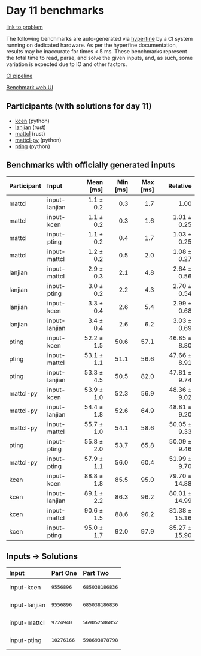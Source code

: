 # Day 11 benchmarks

[link to problem](https://adventofcode.com/2023/day/11)

The following benchmarks are auto-generated via
[hyperfine](https://github.com/sharkdp/hyperfine) by a CI system running on
dedicated hardware. As per the hyperfine documentation, results may be
inaccurate for times < 5 ms. These benchmarks represent the total time to read,
parse, and solve the given inputs, and, as such, some variation is expected due
to IO and other factors.

[CI pipeline](http://ci.papercode.net:8080/teams/main/pipelines/aoc2023)

[Benchmark web UI](https://aoc.ancalagon.black)


## Participants (with solutions for day 11)

- [kcen](https://github.com/kcen/aoc2023) (python)
- [lanjian](https://github.com/lanjian/aoc-2023) (rust)
- [mattcl](https://github.com/mattcl/aoc2023) (rust)
- [mattcl-py](https://github.com/mattcl/aoc2023-py) (python)
- [pting](https://github.com/pting/aoc2023) (python)


## Benchmarks with officially generated inputs

| Participant | Input | Mean [ms] | Min [ms] | Max [ms] | Relative |
|:---|:---|---:|---:|---:|---:|
| mattcl | input-lanjian | 1.1 ± 0.2 | 0.3 | 1.7 | 1.00 |
| mattcl | input-kcen | 1.1 ± 0.2 | 0.3 | 1.6 | 1.01 ± 0.25 |
| mattcl | input-pting | 1.1 ± 0.2 | 0.4 | 1.7 | 1.03 ± 0.25 |
| mattcl | input-mattcl | 1.2 ± 0.2 | 0.5 | 2.0 | 1.08 ± 0.27 |
| lanjian | input-mattcl | 2.9 ± 0.3 | 2.1 | 4.8 | 2.64 ± 0.56 |
| lanjian | input-pting | 3.0 ± 0.2 | 2.2 | 4.3 | 2.70 ± 0.54 |
| lanjian | input-kcen | 3.3 ± 0.4 | 2.6 | 5.4 | 2.99 ± 0.68 |
| lanjian | input-lanjian | 3.4 ± 0.4 | 2.6 | 6.2 | 3.03 ± 0.69 |
| pting | input-kcen | 52.2 ± 1.5 | 50.6 | 57.1 | 46.85 ± 8.80 |
| pting | input-mattcl | 53.1 ± 1.1 | 51.1 | 56.6 | 47.66 ± 8.91 |
| pting | input-lanjian | 53.3 ± 4.5 | 50.5 | 82.0 | 47.81 ± 9.74 |
| mattcl-py | input-kcen | 53.9 ± 1.0 | 52.3 | 56.9 | 48.36 ± 9.02 |
| mattcl-py | input-lanjian | 54.4 ± 1.8 | 52.6 | 64.9 | 48.81 ± 9.20 |
| mattcl-py | input-mattcl | 55.7 ± 1.0 | 54.1 | 58.6 | 50.05 ± 9.33 |
| pting | input-pting | 55.8 ± 2.0 | 53.7 | 65.8 | 50.09 ± 9.46 |
| mattcl-py | input-pting | 57.9 ± 1.1 | 56.0 | 60.4 | 51.99 ± 9.70 |
| kcen | input-kcen | 88.8 ± 1.8 | 85.5 | 95.0 | 79.70 ± 14.88 |
| kcen | input-lanjian | 89.1 ± 2.2 | 86.3 | 96.2 | 80.01 ± 14.99 |
| kcen | input-mattcl | 90.6 ± 1.5 | 88.6 | 96.2 | 81.38 ± 15.16 |
| kcen | input-pting | 95.0 ± 1.7 | 92.0 | 97.9 | 85.27 ± 15.90 |


## Inputs -> Solutions

| Input | Part One | Part Two |
|:---|:---|:---|
|input-kcen|<pre>9556896</pre>|<pre>685038186836</pre>|
|input-lanjian|<pre>9556896</pre>|<pre>685038186836</pre>|
|input-mattcl|<pre>9724940</pre>|<pre>569052586852</pre>|
|input-pting|<pre>10276166</pre>|<pre>598693078798</pre>|
